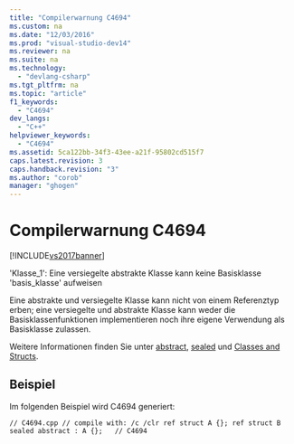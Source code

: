 ```yaml
---
title: "Compilerwarnung C4694"
ms.custom: na
ms.date: "12/03/2016"
ms.prod: "visual-studio-dev14"
ms.reviewer: na
ms.suite: na
ms.technology: 
  - "devlang-csharp"
ms.tgt_pltfrm: na
ms.topic: "article"
f1_keywords: 
  - "C4694"
dev_langs: 
  - "C++"
helpviewer_keywords: 
  - "C4694"
ms.assetid: 5ca122bb-34f3-43ee-a21f-95802cd515f7
caps.latest.revision: 3
caps.handback.revision: "3"
ms.author: "corob"
manager: "ghogen"
---
```

# Compilerwarnung C4694
[!INCLUDE[vs2017banner](../../assembler/inline/includes/vs2017banner.md)]

'Klasse\_1': Eine versiegelte abstrakte Klasse kann keine Basisklasse 'basis\_klasse' aufweisen  
  
 Eine abstrakte und versiegelte Klasse kann nicht von einem Referenztyp erben; eine versiegelte und abstrakte Klasse kann weder die Basisklassenfunktionen implementieren noch ihre eigene Verwendung als Basisklasse zulassen.  
  
 Weitere Informationen finden Sie unter [abstract](../../windows/abstract-cpp-component-extensions.md), [sealed](../../windows/sealed-cpp-component-extensions.md) und [Classes and Structs](../../windows/classes-and-structs-cpp-component-extensions.md).  
  
## Beispiel  
 Im folgenden Beispiel wird C4694 generiert:  
  
```  
// C4694.cpp // compile with: /c /clr ref struct A {}; ref struct B sealed abstract : A {};   // C4694  
```